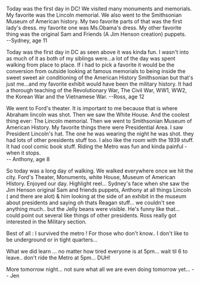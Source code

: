 <!--
.. title: Monday, August 1 : DC bound!
.. slug: monday-august-1-dc-bound
.. date: 2011-08-01 11:42:34 UTC-05:00
.. tags:
.. link:
.. description:
.. type: text
-->

Today was the first day in DC! We visited many monuments and memorials. My favorite was the Lincoln memorial. We also went to the Smithsonian Museum of American history. My two favorite parts of that was the first lady's dress. my favorite one was Ms.Obama's dress. My other favorite thing was the original Sam and Friends (A Jim Henson creation) puppets.  
--Sydney, age 11

<!-- TEASER_END -->

Today was the first day in DC as seen above it was kinda fun. I wasn't into as much of it as both of my siblings were...a lot of the day was spent walking from place to place. If i had to pick a favorite it would be the conversion from outside looking at famous memorials to being inside the sweet sweet air conditioning of the American History Smithsonian but that's just me...and my favorite exhibit would have been the military history. It had a thorough teaching of the Revolutionary War, The Civil War, WW1, WW2, the Korean War and the Vietnamese War.
--Ross, age 12

We went to Ford's theater. It is important to me because that is where Abraham lincoln was shot.  Then we saw the White House. And the coolest thing ever: The Lincoln memorial.  Then we went to Smithsonian Museum of American History.  My favorite things there were Presidential Area.  I saw President Lincoln's hat. The one he was wearing the night he was shot.  they had lots of other presidents stuff too.  I also like the room with the 1939 stuff. It had cool comic book stuff.
Riding the Metro was fun and kinda painful - when it stops.  
-- Anthony, age 8

So today was a long day of walking.  We walked everywhere once we hit the city.   Ford's Theater, Monuments, white House, Museum of American HIstory.  Enjoyed our day.  Highlight reel... Sydney's face when she saw the Jim Henson original Sam and friends puppets, Anthony at all things Lincoln ( and there are alot) & him looking at the side of an exhibit in the museum about presidents and saying oh thats Reagan stuff... we couldn't see anything much.. but the Jelly beans were visible.   He's funny like that... could point out several like things of other presidents.  Ross really  got interested in the Military section.  

Best of all :  I survived the metro ! For those who don't know.. I don't like to be underground or in tight quarters...

What we did learn ... no matter how tired everyone is at 5pm... wait til 6 to leave.. don't ride the Metro at 5pm... DUH!

More tomorrow night... not sure what all we are even doing tomorrow yet...   -- Jen
